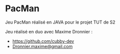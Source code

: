 # PacMan

Jeu PacMan réalisé en JAVA pour le projet TUT de S2

Jeu réalisé en duo avec Maxime Dronnier :
- https://github.com/cubby-dev
- Dronnier.maxime@gmail.com